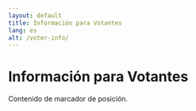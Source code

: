```yaml
---
layout: default
title: Información para Votantes
lang: es
alt: /voter-info/
---
```


# Información para Votantes

Contenido de marcador de posición.
